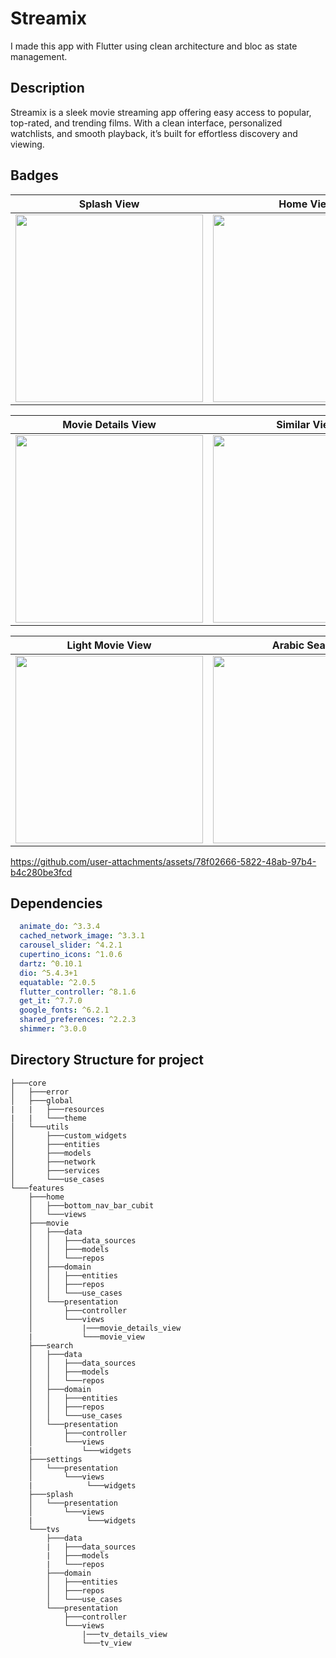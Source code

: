 # **Streamix**

I made this app with Flutter using clean architecture and  bloc as state management.

## Description

Streamix is a sleek movie streaming app offering easy access to popular, top-rated, and trending films. With a clean interface, personalized watchlists, and smooth playback, it’s built for effortless discovery and viewing.

## Badges

| Splash View | Home View | Trending Movies | Top Rated Movies |
| :-----------: | :---------: | :------------: | :--------------: |
| <img src="https://github.com/user-attachments/assets/7833d356-d4b4-4e18-affe-be2237f45515" width="300"/> | <img src="https://github.com/user-attachments/assets/5feac5dd-9b62-4720-9986-bc475bb24ee2" width="300"/> | <img src="https://github.com/user-attachments/assets/f5978f89-dd74-48c7-8ce1-90522030ec6e" width="300"/> | <img src="https://github.com/user-attachments/assets/c1ecfb17-9603-45f0-a075-7a00454c6b04" width="300"/> |


| Movie Details View | Similar View | Movie Search Movies | Favourite Screen |
| :-----------: | :---------: | :------------: | :------------:  
| <img src="https://github.com/user-attachments/assets/aeabc34a-6b3e-47c9-b5e1-2f07dd18ceb1" width="300"/> | <img src="https://github.com/user-attachments/assets/248a65e4-3498-4ef7-832f-d22a98fba7ee" width="300"/> | <img src="https://github.com/user-attachments/assets/f7a696b4-00ec-48a0-9d87-1a8730af6f8f" width="300"/> | <img src="https://github.com/user-attachments/assets/627a4385-8483-4fe1-8fcb-a00365b20f4e" width="300"/> |


| Light Movie View | Arabic Search | Light Settings View | Clear Search History| 
| :-----------: | :---------: | :------------: | :------------: 
<img src="https://github.com/user-attachments/assets/5c5ef69d-4870-4881-ac8a-d2aaa42b2f00" width="300"/> | <img src="https://github.com/user-attachments/assets/a8898400-9e2d-4a32-9ad0-6bf223242bd7" width="300"/> | <img src="https://github.com/user-attachments/assets/402c9d05-9d20-43d0-92de-eddddc848f85" width="300"/> | <img src="https://github.com/user-attachments/assets/157b5162-61b4-44eb-b5d0-998891765ac4" width="300"/> |


https://github.com/user-attachments/assets/78f02666-5822-48ab-97b4-b4c280be3fcd
## Dependencies
```yaml
  animate_do: ^3.3.4
  cached_network_image: ^3.3.1
  carousel_slider: ^4.2.1
  cupertino_icons: ^1.0.6
  dartz: ^0.10.1
  dio: ^5.4.3+1
  equatable: ^2.0.5
  flutter_controller: ^8.1.6
  get_it: ^7.7.0
  google_fonts: ^6.2.1
  shared_preferences: ^2.2.3
  shimmer: ^3.0.0
```
## Directory Structure for project

```
├───core
│   ├───error
│   ├───global
|   |   ├───resources
|   |   └───theme
│   └───utils
│       ├───custom_widgets
│       ├───entities
│       ├───models
│       ├───network
│       ├───services
│       └───use_cases
└───features
    ├───home
    │   ├───bottom_nav_bar_cubit
    │   └───views
    ├───movie
    │   ├───data
    │   │   ├───data_sources
    │   │   ├───models
    │   │   └───repos
    │   ├───domain
    │   │   ├───entities
    │   │   ├───repos
    │   │   └───use_cases
    │   └───presentation
    │       ├───controller
    │       └───views
    │           |───movie_details_view
    |           └───movie_view
    ├───search
    │   ├───data
    │   │   ├───data_sources
    │   │   ├───models
    │   │   └───repos
    │   ├───domain
    │   │   ├───entities
    │   │   ├───repos
    │   │   └───use_cases
    │   └───presentation
    │       ├───controller
    │       └───views
    |           └───widgets
    ├───settings
    │   └───presentation
    │       └───views
    |            └───widgets  
    ├───splash
    │   └───presentation
    │       └───views
    |            └───widgets  
    └───tvs
        ├───data
        |   ├───data_sources
        |   ├───models
        |   └───repos
        ├───domain
        │   ├───entities
        │   ├───repos
        │   └───use_cases
        └───presentation
            ├───controller
            └───views
                |───tv_details_view
                └───tv_view
    
```


  
